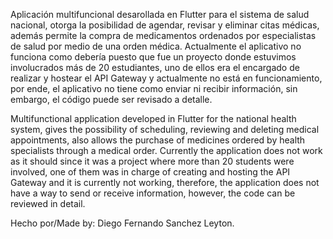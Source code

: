Aplicación multifuncional desarollada en Flutter para el sistema de salud nacional, otorga la posibilidad de agendar, revisar y eliminar citas médicas, además permite la compra de medicamentos ordenados por especialistas de salud por medio de una orden médica.
Actualmente el aplicativo no funciona como debería puesto que fue un proyecto donde estuvimos involucrados más de 20 estudiantes, uno de ellos era el encargado de realizar y hostear el API Gateway y actualmente no está en funcionamiento, por ende, el aplicativo no tiene como enviar ni recibir información, sin embargo, el código puede ser revisado a detalle. 


Multifunctional application developed in Flutter for the national health system, gives the possibility of scheduling, reviewing and deleting medical appointments, also allows the purchase of medicines ordered by health specialists through a medical order.
Currently the application does not work as it should since it was a project where more than 20 students were involved, one of them was in charge of creating and hosting the API Gateway and it is currently not working, therefore, the application does not have a way to send or receive information, however, the code can be reviewed in detail.

Hecho por/Made by: Diego Fernando Sanchez Leyton.
